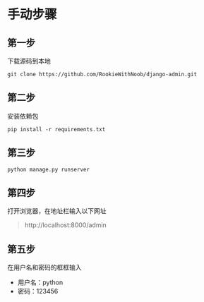
# 手动步骤

## 第一步
下载源码到本地
```shell
git clone https://github.com/RookieWithNoob/django-admin.git
```

## 第二步
安装依赖包

```shell
pip install -r requirements.txt
```

## 第三步
```shell
python manage.py runserver
```

## 第四步
打开浏览器，在地址栏输入以下网址
> http://localhost:8000/admin

## 第五步
在用户名和密码的框框输入
+ 用户名：python
+ 密码：123456

